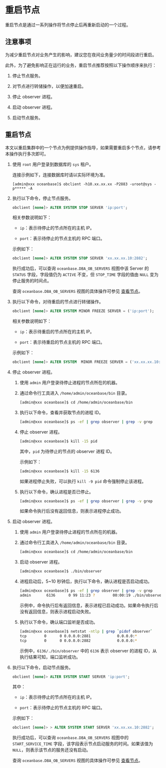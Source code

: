 # 重启节点

重启节点是通过一系列操作将节点停止后再重新启动的一个过程。

## 注意事项

为减少重启节点对业务产生的影响，建议您在夜间业务量少的时间段进行重启。

此外，为了避免影响正在运行的业务，重启节点推荐按照以下操作顺序来执行：

1. 停止节点服务。

2. 对节点进行转储操作，以便加速重启。

3. 停止 observer 进程。

4. 启动 observer 进程。

5. 启动节点服务。

## 重启节点

本文以重启集群中的一个节点为例提供操作指导，如果需要重启多个节点，请参考本操作执行多次即可。

1. 使用 `root` 用户登录到数据库的 `sys` 租户。

   连接示例如下，连接数据库时请以实际环境为准。

   ```shell
   [admin@xxx oceanbase]$ obclient -h10.xx.xx.xx -P2883 -uroot@sys -p***** -A
   ```

2. 执行以下命令，停止节点服务。

   ```sql
   obclient [none]> ALTER SYSTEM STOP SERVER 'ip:port';
   ```

   相关参数说明如下：

   * `ip`：表示待停止的节点所在的主机 IP。

   * `port`：表示待停止的节点主机的 RPC 端口。

   示例如下：

   ```sql
   obclient [none]> ALTER SYSTEM STOP SERVER 'xx.xx.xx.10:2882';
   ```

   执行成功后，可以查询 `oceanbase.DBA_OB_SERVERS` 视图中该 Server 的 `STATUS` 字段，字段值仍为 `ACTIVE` 不变，但 `STOP_TIME` 字段的值由 `NULL` 变为停止服务的时间点。

   查询 `oceanbase.DBA_OB_SERVERS` 视图的具体操作可参见 [查看节点](../2.view-the-cluster-composition/2.view-an-observer.md)。

3. 执行以下命令，对待重启的节点进行转储操作。

   ```sql
   obclient [none]> ALTER SYSTEM MINOR FREEZE SERVER = ('ip:port');
   ```

   相关参数说明如下：

   * `ip`：表示待重启的节点所在的主机 IP。

   * `port`：表示待重启的节点主机的 RPC 端口。

   示例如下：

   ```sql
   obclient [none]> ALTER SYSTEM  MINOR FREEZE SERVER = ('xx.xx.xx.10:2882');
   ```

4. 停止 observer 进程。

   1. 使用 `admin` 用户登录待停止进程的节点所在的机器。

   2. 通过命令行工具进入 `/home/admin/oceanbase/bin` 目录。

       ```bash
       [admin@xxx oceanbase]$ cd /home/admin/oceanbase/bin
       ```

   3. 执行以下命令，查看并获取节点的进程 ID。

      ```bash
      [admin@xxx oceanbase]$ ps -ef | grep observer | grep -v grep
      ```

   4. 停止 observer 进程。

      ```bash
      [admin@xxx oceanbase]$ kill -15 pid
      ```

      其中，`pid` 为待停止的节点的 observer 进程 ID。

      示例如下：

      ```bash
      [admin@xxx oceanbase]$ kill -15 6136
      ```

      如果进程停止失败，可以执行 `kill -9 pid` 命令强制停止该进程。

   5. 执行以下命令，确认进程是否已停止。

       ```bash
       [admin@xxx oceanbase]$ ps -ef | grep observer | grep -v grep
       ```

       如果命令执行后没有返回信息，则表示进程停止成功。

5. 启动 observer 进程。

   1. 使用 `admin` 用户登录待停止进程的节点所在的机器。

   2. 通过命令行工具进入 `/home/admin/oceanbase/bin` 目录。

       ```bash
       [admin@xxx oceanbase]$ cd /home/admin/oceanbase/bin
       ```

   3. 启动 observer 进程。

      ```bash
      [admin@xxx oceanbase]$ ./bin/observer
      ```

   4. 进程启动后，5~10 秒钟后，执行以下命令，确认进程是否启动成功。

      ```bash
      [admin@xxx oceanbase]$ ps -ef | grep observer | grep -v grep
      admin       6136      0 99 11:23 ?        00:00:19 ./bin/observer
      ```

      示例中，命令执行后有返回信息，表示进程已启动成功。如果命令执行后没有返回信息，则表示进程启动失败。

   5. 执行以下命令，确认端口监听是否成功。

      ```bash
      [admin@xxx oceanbase]$ netstat -ntlp | grep `pidof observer`
      tcp        0      0 0.0.0.0:2881            0.0.0.0:*               LISTEN      6136/./bin/observer
      tcp        0      0 0.0.0.0:2882            0.0.0.0:*               LISTEN      6136/./bin/observer
      ```

      示例中，`6136/./bin/observer` 中的 `6136` 表示 observer 的进程 ID，从执行结果可知，端口监听成功。

6. 执行以下命令，启动节点服务。

   ```sql
   obclient [none]> ALTER SYSTEM START SERVER 'ip:port';
   ```

   其中：

   * `ip`：表示待停止的节点所在的主机 IP。

   * `port`：表示待停止的节点主机的 RPC 端口。

   示例如下：

   ```sql
   obclient [none]> > ALTER SYSTEM START SERVER 'xx.xx.xx.10:2882';
   ```

   执行成功后，可以查询 `oceanbase.DBA_OB_SERVERS` 视图中的 `START_SERVICE_TIME` 字段，该字段表示节点启动服务的时间。如果该值为 `NULL`，则表示该节点的服务还没有启动。

   查询 `oceanbase.DBA_OB_SERVERS` 视图的具体操作可参见 [查看节点](../2.view-the-cluster-composition/2.view-an-observer.md)。
